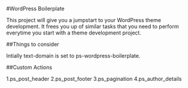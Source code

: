 #WordPress Boilerplate

This project will give you a jumpstart to your WordPress theme development. It frees you up of similar tasks that you need to perform everytime you start with a theme development project.

##Things to consider

Intially text-domain is set to ps-wordpress-boilerplate. 

##Custom Actions 

1.ps_post_header
2.ps_post_footer
3.ps_pagination
4.ps_author_details